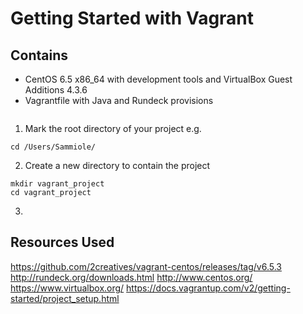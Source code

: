 Getting Started with Vagrant
=======
Contains 
------
<ul>
<li>CentOS 6.5 x86_64 with development tools and VirtualBox Guest Additions 4.3.6</li>
<li>Vagrantfile with Java and Rundeck provisions</li>
</ul>
<pre><code></pre></code>

1. Mark the root directory of your project 
e.g. 
<pre><code>cd /Users/Sammiole/</pre></code>

2. Create a new directory to contain the project
<pre><code>mkdir vagrant_project
cd vagrant_project</pre></code>

3. 




Resources Used
-------
https://github.com/2creatives/vagrant-centos/releases/tag/v6.5.3
http://rundeck.org/downloads.html
http://www.centos.org/
https://www.virtualbox.org/
https://docs.vagrantup.com/v2/getting-started/project_setup.html
